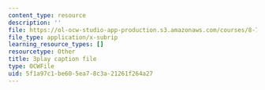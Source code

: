 ```yaml
---
content_type: resource
description: ''
file: https://ol-ocw-studio-app-production.s3.amazonaws.com/courses/8-701-introduction-to-nuclear-and-particle-physics-fall-2020/5f1a97c1be605ea78c3a21261f264a27_bltHh3K2_Gs.vtt
file_type: application/x-subrip
learning_resource_types: []
resourcetype: Other
title: 3play caption file
type: OCWFile
uid: 5f1a97c1-be60-5ea7-8c3a-21261f264a27
---
```

